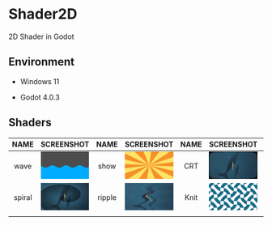 # Shader2D

2D Shader in Godot

## Environment

- Windows 11

- Godot 4.0.3

## Shaders

| NAME   | SCREENSHOT                       | NAME          | SCREENSHOT                              | NAME | SCREENSHOT                    | NAME | SCREENSHOT                     |
|:------:| -------------------------------- |:------:|:---------------------------------------:|:----:|:-----------------------------:|:----:|:------------------------------:|
| wave   | ![wave](.screenshots/wave.png)   | show   | ![wave](.screenshots/show.png)          | CRT  | ![wave](.screenshots/CRT.png) | gray | ![wave](.screenshots/gray.png) |
| spiral | ![wave](.screenshots/spiral.png) | ripple | ![wave](.screenshots/water_surface.png) | Knit | ![knit](.screenshots/knit.png) |      |                                |
|        |                                  |        |                                         |      |                               |      |                                |

